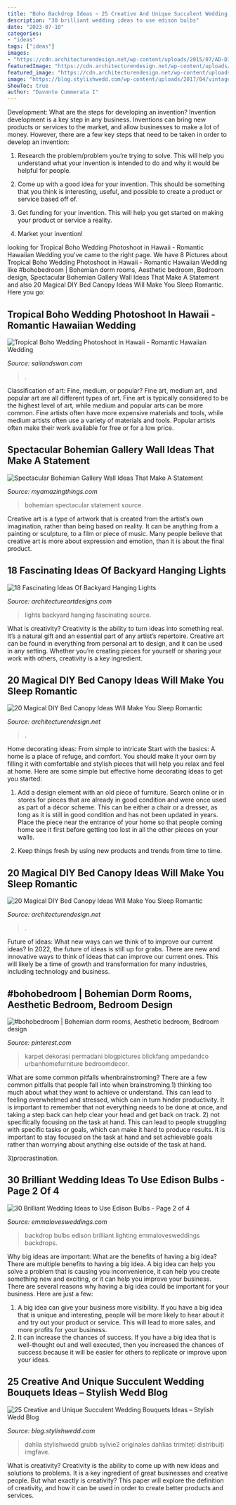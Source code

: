 ```yaml
---
title: "Boho Backdrop Ideas ~ 25 Creative And Unique Succulent Wedding Bouquets Ideas – Stylish Wedd Blog"
description: "30 brilliant wedding ideas to use edison bulbs"
date: "2023-07-10"
categories:
- "ideas"
tags: ["ideas"]
images:
- "https://cdn.architecturendesign.net/wp-content/uploads/2015/07/AD-DIY-Bed-Canopy-10.jpg"
featuredImage: "https://cdn.architecturendesign.net/wp-content/uploads/2015/07/AD-DIY-Bed-Canopy-10.jpg"
featured_image: "https://cdn.architecturendesign.net/wp-content/uploads/2015/07/AD-DIY-Bed-Canopy-10.jpg"
image: "https://blog.stylishwedd.com/wp-content/uploads/2017/04/vintage-romantic-wedding-bouquets-with-succulents.jpg"
ShowToc: true
author: "Davonte Cummerata I"
---
```



Development: What are the steps for developing an invention?
Invention development is a key step in any business. Inventions can bring new products or services to the market, and allow businesses to make a lot of money. However, there are a few key steps that need to be taken in order to develop an invention:
1. Research the problem/problem you’re trying to solve. This will help you understand what your invention is intended to do and why it would be helpful for people.

2. Come up with a good idea for your invention. This should be something that you think is interesting, useful, and possible to create a product or service based off of.

3. Get funding for your invention. This will help you get started on making your product or service a reality.

4. Market your invention!

	

		
looking for Tropical Boho Wedding Photoshoot in Hawaii - Romantic Hawaiian Wedding you've came to the right page. We have 8 Pictures about Tropical Boho Wedding Photoshoot in Hawaii - Romantic Hawaiian Wedding like #bohobedroom | Bohemian dorm rooms, Aesthetic bedroom, Bedroom design, Spectacular Bohemian Gallery Wall Ideas That Make A Statement and also 20 Magical DIY Bed Canopy Ideas Will Make You Sleep Romantic. Here you go:
		
    
## Tropical Boho Wedding Photoshoot In Hawaii - Romantic Hawaiian Wedding

<img loading=lazy src="http://www.sailandswan.com/wp-content/uploads/2018/07/718323_boho-tropicana-inspired-bridal-shoot-683x1024.jpg" onerror="this.onerror=null;this.src='https://tse4.mm.bing.net/th?id=OIP.iERlRJAIWqawtkJea_5y-gHaLG&amp;pid=15.1';" alt="Tropical Boho Wedding Photoshoot in Hawaii - Romantic Hawaiian Wedding">

_Source: sailandswan.com_

>. 

	

Classification of art: Fine, medium, or popular?
Fine art, medium art, and popular art are all different types of art. Fine art is typically considered to be the highest level of art, while medium and popular arts can be more common. Fine artists often have more expensive materials and tools, while medium artists often use a variety of materials and tools. Popular artists often make their work available for free or for a low price.

    
## Spectacular Bohemian Gallery Wall Ideas That Make A Statement

<img loading=lazy src="http://myamazingthings.com/wp-content/uploads/2018/02/bohemian-gallery-wall-3.jpg" onerror="this.onerror=null;this.src='https://tse4.mm.bing.net/th?id=OIP.AHM-y3hp0fCCRWLb-fiLiAHaJ4&amp;pid=15.1';" alt="Spectacular Bohemian Gallery Wall Ideas That Make A Statement">

_Source: myamazingthings.com_

>bohemian spectacular statement source. 

	

Creative art is a type of artwork that is created from the artist’s own imagination, rather than being based on reality. It can be anything from a painting or sculpture, to a film or piece of music. Many people believe that creative art is more about expression and emotion, than it is about the final product.

    
## 18 Fascinating Ideas Of Backyard Hanging Lights

<img loading=lazy src="https://www.architectureartdesigns.com/wp-content/uploads/2016/06/1-64.jpg" onerror="this.onerror=null;this.src='https://tse2.mm.bing.net/th?id=OIP.AHNEKYRGVeYygqjp766EagAAAA&amp;pid=15.1';" alt="18 Fascinating Ideas Of Backyard Hanging Lights">

_Source: architectureartdesigns.com_

>lights backyard hanging fascinating source. 

	

What is creativity?
Creativity is the ability to turn ideas into something real. It’s a natural gift and an essential part of any artist’s repertoire. Creative art can be found in everything from personal art to design, and it can be used in any setting. Whether you’re creating pieces for yourself or sharing your work with others, creativity is a key ingredient.

    
## 20 Magical DIY Bed Canopy Ideas Will Make You Sleep Romantic

<img loading=lazy src="https://cdn.architecturendesign.net/wp-content/uploads/2015/07/AD-DIY-Bed-Canopy-10.jpg" onerror="this.onerror=null;this.src='https://tse4.mm.bing.net/th?id=OIP.ohSb7bFCIAILYKSyLgIbxwHaJ4&amp;pid=15.1';" alt="20 Magical DIY Bed Canopy Ideas Will Make You Sleep Romantic">

_Source: architecturendesign.net_

>. 

	

Home decorating ideas: From simple to intricate
Start with the basics: A home is a place of refuge, and comfort. You should make it your own by filling it with comfortable and stylish pieces that will help you relax and feel at home. Here are some simple but effective home decorating ideas to get you started:
1. Add a design element with an old piece of furniture. Search online or in stores for pieces that are already in good condition and were once used as part of a décor scheme. This can be either a chair or a dresser, as long as it is still in good condition and has not been updated in years. Place the piece near the entrance of your home so that people coming home see it first before getting too lost in all the other pieces on your walls.

2. Keep things fresh by using new products and trends from time to time.

    
## 20 Magical DIY Bed Canopy Ideas Will Make You Sleep Romantic

<img loading=lazy src="https://cdn.architecturendesign.net/wp-content/uploads/2015/07/AD-DIY-Bed-Canopy-17.jpg" onerror="this.onerror=null;this.src='https://tse3.mm.bing.net/th?id=OIP.SJIxJWul90I5qUNMYsM07QHaLH&amp;pid=15.1';" alt="20 Magical DIY Bed Canopy Ideas Will Make You Sleep Romantic">

_Source: architecturendesign.net_

>. 

	

Future of ideas: What new ways can we think of to improve our current ideas?
In 2022, the future of ideas is still up for grabs. There are new and innovative ways to think of ideas that can improve our current ones. This will likely be a time of growth and transformation for many industries, including technology and business.

    
## #bohobedroom | Bohemian Dorm Rooms, Aesthetic Bedroom, Bedroom Design

<img loading=lazy src="https://i.pinimg.com/736x/b0/56/3e/b0563e6eec2b456715dd42f23b7e410c.jpg" onerror="this.onerror=null;this.src='https://tse2.mm.bing.net/th?id=OIP.xJ9SBsAchgWh1BTzR6HrGwHaLH&amp;pid=15.1';" alt="#bohobedroom | Bohemian dorm rooms, Aesthetic bedroom, Bedroom design">

_Source: pinterest.com_

>karpet dekorasi permadani blogpictures blickfang ampedandco urbanhomefurniture bedroomdecor. 

	

What are some common pitfalls whenbrainstroming?
There are a few common pitfalls that people fall into when brainstroming.1) thinking too much about what they want to achieve or understand. This can lead to feeling overwhelmed and stressed, which can in turn hinder productivity. It is important to remember that not everything needs to be done at once, and taking a step back can help clear your head and get back on track.
2) not specifically focusing on the task at hand. This can lead to people struggling with specific tasks or goals, which can make it hard to produce results. It is important to stay focused on the task at hand and set achievable goals rather than worrying about anything else outside of the task at hand.

3)procrastination.

    
## 30 Brilliant Wedding Ideas To Use Edison Bulbs - Page 2 Of 4

<img loading=lazy src="https://emmalovesweddings.com/wp-content/uploads/2017/10/great-lighting-wedding-backdrop-ideas.jpg" onerror="this.onerror=null;this.src='https://tse2.mm.bing.net/th?id=OIP.6nrK-yb1YChJN3wHAzDg4AHaLH&amp;pid=15.1';" alt="30 Brilliant Wedding Ideas to Use Edison Bulbs - Page 2 of 4">

_Source: emmalovesweddings.com_

>backdrop bulbs edison brilliant lighting emmalovesweddings backdrops. 

	

Why big ideas are important: What are the benefits of having a big idea?
There are multiple benefits to having a big idea. A big idea can help you solve a problem that is causing you inconvenience, it can help you create something new and exciting, or it can help you improve your business. There are several reasons why having a big idea could be important for your business. Here are just a few: 
1) A big idea can give your business more visibility. If you have a big idea that is unique and interesting, people will be more likely to hear about it and try out your product or service. This will lead to more sales, and more profits for your business. 
2) It can increase the chances of success. If you have a big idea that is well-thought out and well executed, then you increased the chances of success because it will be easier for others to replicate or improve upon your ideas.

    
## 25 Creative And Unique Succulent Wedding Bouquets Ideas – Stylish Wedd Blog

<img loading=lazy src="https://blog.stylishwedd.com/wp-content/uploads/2017/04/vintage-romantic-wedding-bouquets-with-succulents.jpg" onerror="this.onerror=null;this.src='https://tse2.mm.bing.net/th?id=OIP.yWbrCtaR_Da4NacIhEVh_AAAAA&amp;pid=15.1';" alt="25 Creative and Unique Succulent Wedding Bouquets Ideas – Stylish Wedd Blog">

_Source: blog.stylishwedd.com_

>dahlia stylishwedd grubb sylvie2 originales dahlias trimiteți distribuiți imgfave. 

	

What is creativity?
Creativity is the ability to come up with new ideas and solutions to problems. It is a key ingredient of great businesses and creative people. But what exactly is creativity? This paper will explore the definition of creativity, and how it can be used in order to create better products and services.

